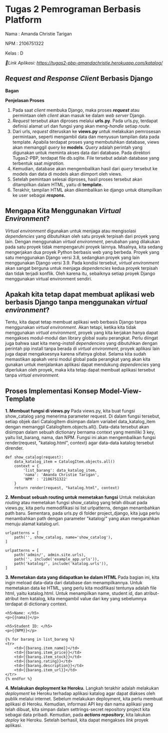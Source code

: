 # Tugas 2 Pemrograman Berbasis Platform
Nama  : Amanda Christie Tarigan

NPM   : 2106751322

Kelas : D

*🔗Link Aplikasi: https://tugas2-pbp-amandachristie.herokuapp.com/katalog/*

## *Request and Response Client* Berbasis Django

**Bagan**

**Penjelasan Proses**
1. Pada saat *client* membuka Django, maka proses ***request*** atau permintaan oleh *client* akan masuk ke dalam *web server* Django.
2. *Request* tersebut akan diproses melalui **urls.py**. Pada urls.py, terdapat definisi alamat url dan fungsi yang akan meng-*handle* setiap *route.*
3. Dari urls, *request* diteruskan ke **views.py** untuk melakukan pemrosesan permintaan, seperti mengambil data dan menyusun tampilan data pada template. Apabila terdapat proses yang membutuhkan database, views akan memanggil *query* ke **models**. *Query* adalah perintah yang digunakan untuk meminta akses data dari database. Pada direktori Tugas2-PBP, terdapat file db.sqlite. File tersebut adalah database yang terbentuk saat *migration.*
4. Kemudian, database akan mengembalikan hasil dari *query* tersebut ke models dan data di models akan diimport oleh views. 
5. Setelah pemintaan selesai diproses, hasil proses tersebut akan ditampilkan dalam HTML, yaitu di **template.**  
6. Terakhir, tampilan HTML akan dikembalikan ke django untuk ditampilkan ke user sebagai ***respons.***

## Mengapa Kita Menggunakan *Virtual Environment*?
*Virtual environment* digunakan untuk menjaga atau mengisolasi *dependencies* yang dibutuhkan oleh satu proyek terpisah dari proyek yang lain. Dengan menggunakan *virtual environment*, perubahan yang dilakukan pada satu proyek tidak mempengaruhi proyek lainnya. Misalnya, kita sedang mengerjakan dua proyek Python berbasis web yang berbeda. Proyek yang satu menggunakan Django versi 3.8, sedangkan proyek yang lain menggunakan Django versi 3.9. Pada kondisi tersebut, *virtual environment* akan sangat berguna untuk menjaga *dependencies* kedua proyek terpisah dan tidak terjadi konflik. Oleh karena itu, sebaiknya setiap proyek Django menggunakan virtual environment sendiri. 

## Apakah kita tetap dapat membuat aplikasi web berbasis Django tanpa menggunakan *virtual environment*?
Tentu, kita dapat tetap membuat aplikasi web berbasis Django tanpa menggunakan *virtual environment*. Akan tetapi, ketika kita tidak menggunakan *virtual environment*, proyek yang kita kerjakan hanya dapat mengakses modul-modul dan library global suatu perangkat. Perlu diingat juga bahwa saat kita meng-*install dependencies* yang dibutuhkan dengan perintah pip install tanpa berada di *virtual environment*, proyek aplikasi lain juga dapat mengaksesnya karena sifatnya global. Selama kita sudah memastikan apakah versi modul global pada perangkat yang akan kita gunakan untuk menjalankan aplikasi dapat mendukung *dependencies* yang diperlukan oleh proyek, maka kita tetap dapat membuat aplikasi tersebut tanpa *virtual environment.*

## Proses Implementasi Konsep Model-View-Template
**1. Membuat fungsi di views.py**
Pada views.py, kita buat fungsi show_catalog yang menerima parameter request. Di dalam fungsi tersebut, setiap objek  dari CatalogItem disimpan dalam variabel data_katalog_item dengan memanggil CatalogItem.objects.all(). Data-data tersebut akan disimpan dalam sebuah dictionary bernama context yang memiliki 3 key, yaitu list_barang, nama, dan NPM. Fungsi ini akan mengembalikan fungsi render(request, "katalog.html", context) agar data-data katalog tersebut dirender. 
```
def show_catalog(request):
    data_katalog_item = CatalogItem.objects.all()
    context = {
        'list_barang': data_katalog_item,
        'nama': 'Amanda Christie Tarigan',
        'NPM' : '2106751322'
    }
    return render(request, "katalog.html", context)
```

**2. Membuat sebuah routing untuk memetakan fungsi**
Untuk melakukan *routing* atau memetakan fungsi show_catalog yang telah dibuat pada views.py, kita perlu memodifikasi isi list urlpatterns, dengan menambahkan path baru. Sementara, pada urls.py di folder project_django, kita juga perlu menambahkan path dengan parameter "katalog/"  yang akan mengarahkan menuju alamat katalog.url.
```
urlpatterns = [
    path('', show_catalog, name='show_catalog'),
]
```
```
urlpatterns = [
    path('admin/', admin.site.urls),
    path('', include('example_app.urls')),
    path('katalog/', include('katalog.urls')),
]
```

**3. Memetakan data yang didapatkan ke dalam HTML**
Pada bagian ini, kita ingin meload data-data dari database dan menampilkannya. Untuk memetakan data ke HTML, yang perlu kita modifikasi tentunya adalah file html, yaitu katalog.html. Untuk menampilkan name, student id, dan atribut-atribut item katalog, kita mengambil value dari key yang sebelumnya terdapat di dictionary context. 
```
<h5>Name: </h5>
<p>{{nama}}</p>

<h5>Student ID: </h5>
<p>{{NPM}}</p>
```
```
{% for barang in list_barang %}
<tr>
    <td>{{barang.item_name}}</td>
    <td>{{barang.item_price}}</td>
    <td>{{barang.item_stock}}</td>
    <td>{{barang.rating}}</td>
    <td>{{barang.description}}</td>
    <td>{{barang.item_url}}</td>
</tr>
{% endfor %}
```
**4. Melakukan deployment ke Heroku.** 
Langkah terakhir adalah melakukan *deployment* ke Heroku terhadap aplikasi katalog agar dapat diakses oleh publik melalui internet. Sebelum melakukan deployment, kita perlu membuat aplikasi di Heroku. Kemudian, informasi API key dan nama aplikasi yang telah dibuat, kita simpan dalam settrings-secret repository project kita sebagai data pribadi. Kemudian, pada ***actions repository***, kita lakukan *deploy* ke Heroku. Setelah berhasil, kita dapat mengakses *link* proyek aplikasi.
